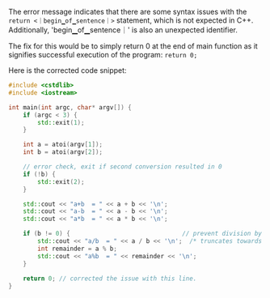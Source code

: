 The error message indicates that there are some syntax issues with the `return <｜begin▁of▁sentence｜>` statement, which is not expected in C++. Additionally, 'begin▁of▁sentence｜' is also an unexpected identifier.

The fix for this would be to simply return 0 at the end of main function as it signifies successful execution of the program: `return 0;`

Here is the corrected code snippet:
```cpp
#include <cstdlib>
#include <iostream>

int main(int argc, char* argv[]) {
    if (argc < 3) {
        std::exit(1);
    }

    int a = atoi(argv[1]);
    int b = atoi(argv[2]);

    // error check, exit if second conversion resulted in 0
    if (!b) {
        std::exit(2);
    }

    std::cout << "a+b  = " << a + b << '\n';
    std::cout << "a-b  = " << a - b << '\n';
    std::cout << "a*b  = " << a * b << '\n';

    if (b != 0) {                               // prevent division by zero
        std::cout << "a/b  = " << a / b << '\n';  /* truncates towards 0 */
        int remainder = a % b;
        std::cout << "a%b  = " << remainder << '\n';
    }
    
    return 0; // corrected the issue with this line.
}
```

